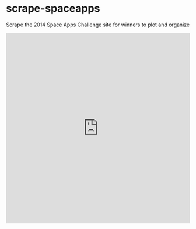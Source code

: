 scrape-spaceapps
================

Scrape the 2014 Space Apps Challenge site for winners to plot and organize

<iframe width='100%' height='520' frameborder='0' src='http://danhammer.cartodb.com/viz/99bf6430-441f-11e4-b904-0e73339ffa50/embed_map' allowfullscreen webkitallowfullscreen mozallowfullscreen oallowfullscreen msallowfullscreen>
</iframe>
